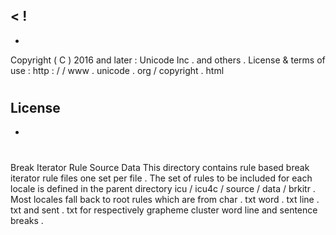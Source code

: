<
!
-
-
Copyright
(
C
)
2016
and
later
:
Unicode
Inc
.
and
others
.
License
&
terms
of
use
:
http
:
/
/
www
.
unicode
.
org
/
copyright
.
html
#
License
-
-
>
#
#
Break
Iterator
Rule
Source
Data
This
directory
contains
rule
based
break
iterator
rule
files
one
set
per
file
.
The
set
of
rules
to
be
included
for
each
locale
is
defined
in
the
parent
directory
icu
/
icu4c
/
source
/
data
/
brkitr
.
Most
locales
fall
back
to
root
rules
which
are
from
char
.
txt
word
.
txt
line
.
txt
and
sent
.
txt
for
respectively
grapheme
cluster
word
line
and
sentence
breaks
.
